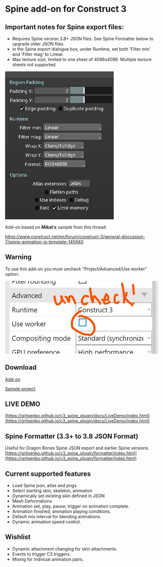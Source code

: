 # Spine add-on for Construct 3

## Important notes for Spine export files:
- Requires Spine version 3.8+ JSON files. See Spine Formatter below to upgrade older JSON files.
- In the Spine export dialogue box, under Runtime, set both 'Filter min' and 'Filter mag' to Linear.
- Max texture size, limited to one sheet of 4096x4096. Multiple texture sheets not supported.

![warn](docs/images/SpineExportSettings.png "Use Runtime Filter* as Linear")

Add-on based on **Mikal's** sample from this thread: 

[https://www.construct.net/en/forum/construct-3/general-discussion-7/spine-animation-js-template-145940 ](https://www.construct.net/en/forum/construct-3/general-discussion-7/spine-animation-js-template-145940) 

## Warning

To use this add-on you must uncheck "Project/Advanced/Use worker" option:

![warn](docs/images/warn.jpg "Uncheck use worker")


## Download

[Add-on](https://github.com/gritsenko/c3_spine_plugin/releases/download/v1.0.6/Spine-v1.4.6.c3addon)

[Sample project](https://github.com/gritsenko/c3_spine_plugin/releases/download/v1.0.5/SpinePluginTest.c3p)

## LIVE DEMO
[https://gritsenko.github.io/c3_spine_plugin/docs/LiveDemo/index.html](https://gritsenko.github.io/c3_spine_plugin/docs/LiveDemo/index.html)

## Spine Formatter (3.3+ to 3.8 JSON Format)
Useful for Dragon Bones Spine JSON export and earlier Spine versions.
[https://gritsenko.github.io/c3_spine_plugin/formatter/index.html](https://gritsenko.github.io/c3_spine_plugin/formatter/index.html)

## Current supported features
- Load Spine json, atlas and pngs.
- Select starting skin, skeleton, animation
- Dynamically set existing skin defined in JSON
- Mesh Deformations
- Animation set, play, pause, trigger on animation complete.
- Animation finished, animation playing conditions.
- Default mix interval for blending animations.
- Dynamic animation speed control.

## Wishlist
- Dynamic attachment changing for skin attachments.
- Events to trigger C3 triggers.
- Mixing for indiviual animation pairs.
